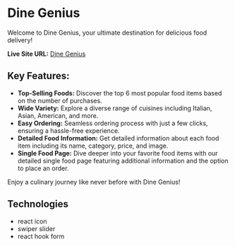 # Dine Genius

Welcome to Dine Genius, your ultimate destination for delicious food delivery!

**Live Site URL:** [Dine Genius](https://restaurant-management-we-21b49.web.app/)

## Key Features:
- **Top-Selling Foods:** Discover the top 6 most popular food items based on the number of purchases.
- **Wide Variety:** Explore a diverse range of cuisines including Italian, Asian, American, and more.
- **Easy Ordering:** Seamless ordering process with just a few clicks, ensuring a hassle-free experience.
- **Detailed Food Information:** Get detailed information about each food item including its name, category, price, and image.
- **Single Food Page:** Dive deeper into your favorite food items with our detailed single food page featuring additional information and the option to place an order.

Enjoy a culinary journey like never before with Dine Genius!

## Technologies
- react icon
- swiper slider
- react hook form
